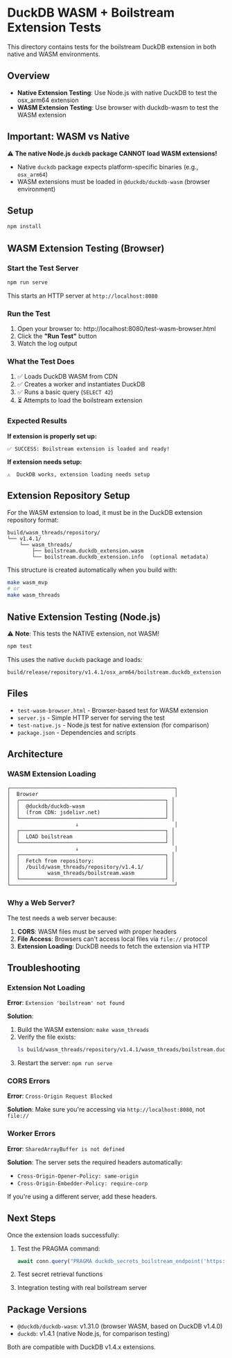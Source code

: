 # DuckDB WASM + Boilstream Extension Tests

This directory contains tests for the boilstream DuckDB extension in both native and WASM environments.

## Overview

- **Native Extension Testing**: Use Node.js with native DuckDB to test the osx_arm64 extension
- **WASM Extension Testing**: Use browser with duckdb-wasm to test the WASM extension

## Important: WASM vs Native

⚠️ **The native Node.js `duckdb` package CANNOT load WASM extensions!**

- Native `duckdb` package expects platform-specific binaries (e.g., `osx_arm64`)
- WASM extensions must be loaded in `@duckdb/duckdb-wasm` (browser environment)

## Setup

```bash
npm install
```

## WASM Extension Testing (Browser)

### Start the Test Server

```bash
npm run serve
```

This starts an HTTP server at `http://localhost:8080`

### Run the Test

1. Open your browser to: http://localhost:8080/test-wasm-browser.html
2. Click the **"Run Test"** button
3. Watch the log output

### What the Test Does

1. ✅ Loads DuckDB WASM from CDN
2. ✅ Creates a worker and instantiates DuckDB
3. ✅ Runs a basic query (`SELECT 42`)
4. ⏳ Attempts to load the boilstream extension

### Expected Results

**If extension is properly set up:**
```
✅ SUCCESS: Boilstream extension is loaded and ready!
```

**If extension needs setup:**
```
⚠️  DuckDB works, extension loading needs setup
```

## Extension Repository Setup

For the WASM extension to load, it must be in the DuckDB extension repository format:

```
build/wasm_threads/repository/
└── v1.4.1/
    └── wasm_threads/
        ├── boilstream.duckdb_extension.wasm
        └── boilstream.duckdb_extension.info  (optional metadata)
```

This structure is created automatically when you build with:
```bash
make wasm_mvp
# or
make wasm_threads
```

## Native Extension Testing (Node.js)

⚠️ **Note**: This tests the NATIVE extension, not WASM!

```bash
npm test
```

This uses the native `duckdb` package and loads:
```
build/release/repository/v1.4.1/osx_arm64/boilstream.duckdb_extension
```

## Files

- `test-wasm-browser.html` - Browser-based test for WASM extension
- `server.js` - Simple HTTP server for serving the test
- `test-native.js` - Node.js test for native extension (for comparison)
- `package.json` - Dependencies and scripts

## Architecture

### WASM Extension Loading

```
┌─────────────────────────────────────────────────────┐
│  Browser                                            │
│  ┌───────────────────────────────────────────────┐ │
│  │  @duckdb/duckdb-wasm                          │ │
│  │  (from CDN: jsdelivr.net)                     │ │
│  └───────────────────────────────────────────────┘ │
│                     ↓                               │
│  ┌───────────────────────────────────────────────┐ │
│  │  LOAD boilstream                              │ │
│  └───────────────────────────────────────────────┘ │
│                     ↓                               │
│  ┌───────────────────────────────────────────────┐ │
│  │  Fetch from repository:                       │ │
│  │  /build/wasm_threads/repository/v1.4.1/       │ │
│  │         wasm_threads/boilstream.wasm          │ │
│  └───────────────────────────────────────────────┘ │
└─────────────────────────────────────────────────────┘
```

### Why a Web Server?

The test needs a web server because:

1. **CORS**: WASM files must be served with proper headers
2. **File Access**: Browsers can't access local files via `file://` protocol
3. **Extension Loading**: DuckDB needs to fetch the extension via HTTP

## Troubleshooting

### Extension Not Loading

**Error**: `Extension 'boilstream' not found`

**Solution**:
1. Build the WASM extension: `make wasm_threads`
2. Verify the file exists:
   ```bash
   ls build/wasm_threads/repository/v1.4.1/wasm_threads/boilstream.duckdb_extension.wasm
   ```
3. Restart the server: `npm run serve`

### CORS Errors

**Error**: `Cross-Origin Request Blocked`

**Solution**: Make sure you're accessing via `http://localhost:8080`, not `file://`

### Worker Errors

**Error**: `SharedArrayBuffer is not defined`

**Solution**: The server sets the required headers automatically:
- `Cross-Origin-Opener-Policy: same-origin`
- `Cross-Origin-Embedder-Policy: require-corp`

If you're using a different server, add these headers.

## Next Steps

Once the extension loads successfully:

1. Test the PRAGMA command:
   ```javascript
   await conn.query("PRAGMA duckdb_secrets_boilstream_endpoint('https://localhost/secrets:TOKEN')");
   ```

2. Test secret retrieval functions

3. Integration testing with real boilstream server

## Package Versions

- `@duckdb/duckdb-wasm`: v1.31.0 (browser WASM, based on DuckDB v1.4.0)
- `duckdb`: v1.4.1 (native Node.js, for comparison testing)

Both are compatible with DuckDB v1.4.x extensions.
